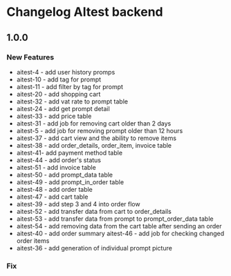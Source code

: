 # Changelog AItest backend


## 1.0.0
### New Features
- aitest-4 - add user history promps
- aitest-10 - add tag for prompt
- aitest-11 - add filter by tag for prompt
- aitest-20 - add shopping cart 
- aitest-32 - add vat rate to prompt table
- aitest-24 - add get prompt detail
- aitest-33 - add price table
- aitest-31 - add job for removing cart older than 2 days
- aitest-5 - add job for removing prompt older than 12 hours
- aitest-37 - add cart view and the ability to remove items
- aitest-38 - add order_details, order_item, invoice table
- aitest-41- add payment method table
- aitest-44 - add order's status
- aitest-51 - add invoice table
- aitest-50 - add prompt_data table
- aitest-49 - add prompt_in_order table
- aitest-48 - add order table
- aitest-47 - add cart table 
- aitest-39 - add step 3 and 4 into order flow
- aitest-52 - add transfer data from cart to order_details
- aitest-53 - add transfer data from prompt to prompt_order_data table
- aitest-54 - add removing data from the cart table after sending an order
- aitest-40 - add order summary
  aitest-46 - add job for checking changed order items
- aitest-36 - add generation of individual prompt picture

### Fix


